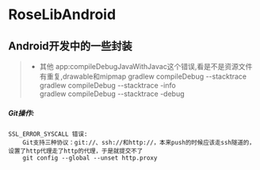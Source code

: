 # RoseLibAndroid
Android开发中的一些封装
-








> * 其他 
 app:compileDebugJavaWithJavac这个错误,看是不是资源文件有重复,drawable和mipmap
 gradlew compileDebug --stacktrace  
 gradlew compileDebug --stacktrace -info  
 gradlew compileDebug --stacktrace -debug  
 


##### Git操作:
```
SSL_ERROR_SYSCALL 错误:
    Git支持三种协议：git://、ssh://和http://，本来push的时候应该走ssh隧道的，设置了http代理走了http的代理，于是就提交不了
    git config --global --unset http.proxy
```
    